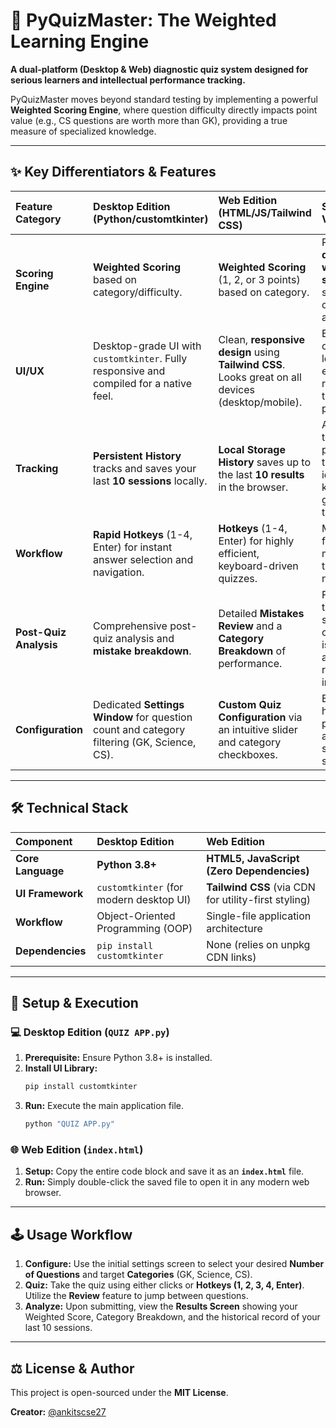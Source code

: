 # 🧠 PyQuizMaster: The Weighted Learning Engine

**A dual-platform (Desktop & Web) diagnostic quiz system designed for serious learners and intellectual performance tracking.**

PyQuizMaster moves beyond standard testing by implementing a powerful **Weighted Scoring Engine**, where question difficulty directly impacts point value (e.g., CS questions are worth more than GK), providing a true measure of specialized knowledge.

---

## ✨ Key Differentiators & Features

| Feature Category | Desktop Edition (Python/customtkinter) | Web Edition (HTML/JS/Tailwind CSS) | **Strategic Value** |
| :--- | :--- | :--- | :--- |
| **Scoring Engine** | **Weighted Scoring** based on category/difficulty. | **Weighted Scoring** (1, 2, or 3 points) based on category. | Provides a **diagnostic, weighted score** over a simple count of correct answers. |
| **UI/UX** | Desktop-grade UI with `customtkinter`. Fully responsive and compiled for a native feel. | Clean, **responsive design** using **Tailwind CSS**. Looks great on all devices (desktop/mobile). | Ensures an optimal learning experience regardless of the user's platform. |
| **Tracking** | **Persistent History** tracks and saves your last **10 sessions** locally. | **Local Storage History** saves up to the last **10 results** in the browser. | Allows users to track performance trends and identify knowledge gaps over time. |
| **Workflow** | **Rapid Hotkeys** (1-4, Enter) for instant answer selection and navigation. | **Hotkeys** (1-4, Enter) for highly efficient, keyboard-driven quizzes. | Maximizes focus and minimizes time spent on navigation. |
| **Post-Quiz Analysis** | Comprehensive post-quiz analysis and **mistake breakdown**. | Detailed **Mistakes Review** and a **Category Breakdown** of performance. | Facilitates targeted study by clearly isolating areas requiring improvement. |
| **Configuration** | Dedicated **Settings Window** for question count and category filtering (GK, Science, CS). | **Custom Quiz Configuration** via an intuitive slider and category checkboxes. | Enables highly personalized and focused study sessions. |

---

## 🛠️ Technical Stack

| Component | Desktop Edition | Web Edition |
| :--- | :--- | :--- |
| **Core Language** | **Python 3.8+** | **HTML5, JavaScript (Zero Dependencies)** |
| **UI Framework** | `customtkinter` (for modern desktop UI) | **Tailwind CSS** (via CDN for utility-first styling) |
| **Workflow** | Object-Oriented Programming (OOP) | Single-file application architecture |
| **Dependencies** | `pip install customtkinter` | None (relies on unpkg CDN links) |

---

## 🚀 Setup & Execution

### 💻 Desktop Edition (`QUIZ APP.py`)

1.  **Prerequisite:** Ensure Python 3.8+ is installed.
2.  **Install UI Library:**
    ```bash
    pip install customtkinter
    ```
3.  **Run:** Execute the main application file.
    ```bash
    python "QUIZ APP.py"
    ```

### 🌐 Web Edition (`index.html`)

1.  **Setup:** Copy the entire code block and save it as an **`index.html`** file.
2.  **Run:** Simply double-click the saved file to open it in any modern web browser.

---

## 🕹️ Usage Workflow

1.  **Configure:** Use the initial settings screen to select your desired **Number of Questions** and target **Categories** (GK, Science, CS).
2.  **Quiz:** Take the quiz using either clicks or **Hotkeys (1, 2, 3, 4, Enter)**. Utilize the **Review** feature to jump between questions.
3.  **Analyze:** Upon submitting, view the **Results Screen** showing your Weighted Score, Category Breakdown, and the historical record of your last 10 sessions.

---

## ⚖️ License & Author

This project is open-sourced under the **MIT License**.

**Creator:** [@ankitscse27](https://github.com/ankitscse27)

